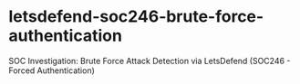 # letsdefend-soc246-brute-force-authentication
SOC Investigation: Brute Force Attack Detection via LetsDefend (SOC246 - Forced Authentication)
